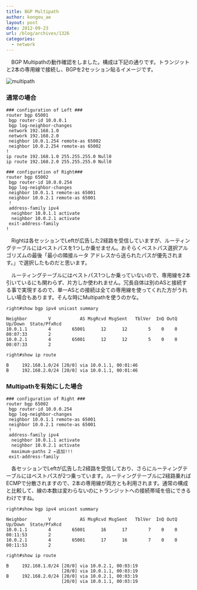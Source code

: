 ```yaml
---
title: BGP Multipath
author: kongou_ae
layout: post
date: 2012-09-23
url: /blog/archives/1326
categories:
  - network
---
```

　BGP Multipathの動作確認をしました。構成は下記の通りです。トランジットと2本の専用線で接続し、BGPを2セッション貼るイメージです。

![multipath][1]

### 通常の場合

<pre><code>### configuration of Left ###
router bgp 65001
 bgp router-id 10.0.0.1
 bgp log-neighbor-changes
 network 192.168.1.0
 network 192.168.2.0
 neighbor 10.0.1.254 remote-as 65002
 neighbor 10.0.2.254 remote-as 65002
!
ip route 192.168.1.0 255.255.255.0 Null0
ip route 192.168.2.0 255.255.255.0 Null0

### configuration of Right###
router bgp 65002
 bgp router-id 10.0.0.254
 bgp log-neighbor-changes
 neighbor 10.0.1.1 remote-as 65001
 neighbor 10.0.2.1 remote-as 65001
 !
 address-family ipv4
  neighbor 10.0.1.1 activate
  neighbor 10.0.2.1 activate
 exit-address-family
!
</code></pre>

　Rightは各セッションでLeftが広告した2経路を受信していますが、ルーティングテーブルにはベストパスを1つしか乗せません。おそらくベストパス選択アルゴリズムの最後「最小の隣接ルータ アドレスから送られたパスが優先されます。」で選択したものだと思います。

　ルーティングテーブルにはベストパス1つしか乗っていないので、専用線を2本引いているにも関わらず、片方しか使われません。冗長自体は別のASと接続する事で実現するので、単一ASとの接続は全ての専用線を使ってくれた方がうれしい場合もあります。そんな時にMultipathを使うのかな。

<pre><code>right#show bgp ipv4 unicast summary 

Neighbor        V           AS MsgRcvd MsgSent   TblVer  InQ OutQ Up/Down  State/PfxRcd
10.0.1.1        4        65001      12      12        5    0    0 00:07:33        2
10.0.2.1        4        65001      12      12        5    0    0 00:07:33        2

right#show ip route

B     192.168.1.0/24 [20/0] via 10.0.1.1, 00:01:46
B     192.168.2.0/24 [20/0] via 10.0.1.1, 00:01:46
</code></pre>

### Multipathを有効にした場合

<pre><code>### configuration of Right ###
router bgp 65002
 bgp router-id 10.0.0.254
 bgp log-neighbor-changes
 neighbor 10.0.1.1 remote-as 65001
 neighbor 10.0.2.1 remote-as 65001
 !
 address-family ipv4
  neighbor 10.0.1.1 activate
  neighbor 10.0.2.1 activate
  maximum-paths 2 ←追加!!!
 exit-address-family
</code></pre>

　各セッションでLeftが広告した2経路を受信しており、さらにルーティングテーブルにはベストパスが2つ乗っています。ルーティングテーブルに2経路乗ればECMPで分散されますので、2本の専用線が両方とも利用されます。通常の構成と比較して、線の本数は変わらないのにトランジットへの接続帯域を倍にできるわけですね。

<pre><code>right#show bgp ipv4 unicast summary 

Neighbor        V           AS MsgRcvd MsgSent   TblVer  InQ OutQ Up/Down  State/PfxRcd
10.0.1.1        4        65001      16      17        7    0    0 00:11:53        2
10.0.2.1        4        65001      17      16        7    0    0 00:11:53        2

right#show ip route

B     192.168.1.0/24 [20/0] via 10.0.2.1, 00:03:19
                     [20/0] via 10.0.1.1, 00:03:19
B     192.168.2.0/24 [20/0] via 10.0.2.1, 00:03:19
                     [20/0] via 10.0.1.1, 00:03:19
</code></pre>

 [1]: http://aimless.jp/blog/images/multipath.png